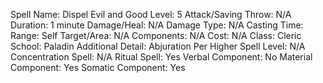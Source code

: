 
Spell Name: Dispel Evil and Good
Level: 5
Attack/Saving Throw: N/A
Duration: 1 minute
Damage/Heal: N/A
Damage Type: N/A
Casting Time: 
Range: Self
Target/Area: N/A
Components: N/A
Cost: N/A
Class: Cleric
School:  Paladin
Additional Detail: Abjuration
Per Higher Spell Level: N/A
Concentration Spell: N/A
Ritual Spell: Yes
Verbal Component: No
Material Component: Yes
Somatic Component: Yes
